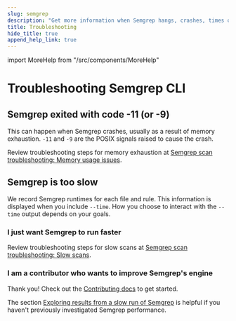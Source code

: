 ```yaml
---
slug: semgrep
description: "Get more information when Semgrep hangs, crashes, times out, or runs very slowly."
title: Troubleshooting
hide_title: true
append_help_link: true
---
```


import MoreHelp from "/src/components/MoreHelp"

# Troubleshooting Semgrep CLI

## Semgrep exited with code -11 (or -9)

This can happen when Semgrep crashes, usually as a result of memory exhaustion. `-11` and `-9` are the POSIX signals raised to cause the crash.

Review troubleshooting steps for memory exhaustion at [Semgrep scan troubleshooting: Memory usage issues](/docs/kb/semgrep-code/semgrep-scan-troubleshooting/#memory-usage-issues-oom-errors).

## Semgrep is too slow

We record Semgrep runtimes for each file and rule. This information is displayed when you include `--time`. How you choose to interact with the `--time` output depends on your goals.

### I just want Semgrep to run faster

Review troubleshooting steps for slow scans at [Semgrep scan troubleshooting: Slow scans](/docs/kb/semgrep-code/semgrep-scan-troubleshooting/#slow-scans).

### I am a contributor who wants to improve Semgrep's engine

Thank you! Check out the [Contributing docs](/docs/contributing/contributing/) to get started. 

The section [Exploring results from a slow run of Semgrep](/docs/contributing/semgrep-core-contributing/#exploring-results-from-a-slow-run-of-semgrep) is helpful if you haven't previously investigated Semgrep performance.

<MoreHelp />

